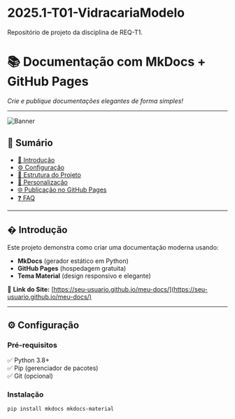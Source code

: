 # 2025.1-T01-VidracariaModelo
Repositório de projeto da disciplina de REQ-T1.


# 📚 Documentação com MkDocs + GitHub Pages  
*Crie e publique documentações elegantes de forma simples!*  

---

![Banner](https://via.placeholder.com/1200x400/4b6cb7/FFFFFF?text=MkDocs+%2B+GitHub+Pages)  

## 📌 Sumário  
- [🚀 Introdução](#-introdução)  
- [⚙️ Configuração](#️-configuração)  
- [📂 Estrutura do Projeto](#-estrutura-do-projeto)  
- [🎨 Personalização](#-personalização)  
- [🌐 Publicação no GitHub Pages](#-publicação-no-github-pages)  
- [❓ FAQ](#-faq)  

---

## � Introdução  
Este projeto demonstra como criar uma documentação moderna usando:  
- **MkDocs** (gerador estático em Python)  
- **GitHub Pages** (hospedagem gratuita)  
- **Tema Material** (design responsivo e elegante)  

🔗 **Link do Site:** [https://seu-usuario.github.io/meu-docs/](https://seu-usuario.github.io/meu-docs/)  

---

## ⚙️ Configuração  

### Pré-requisitos  
✅ Python 3.8+  
✅ Pip (gerenciador de pacotes)  
✅ Git (opcional)  

### Instalação  
```bash
pip install mkdocs mkdocs-material